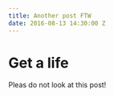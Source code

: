 ```yaml
---
title: Another post FTW
date: 2016-08-13 14:30:00 Z
---
```


# Get a life
Pleas do not look at this post!